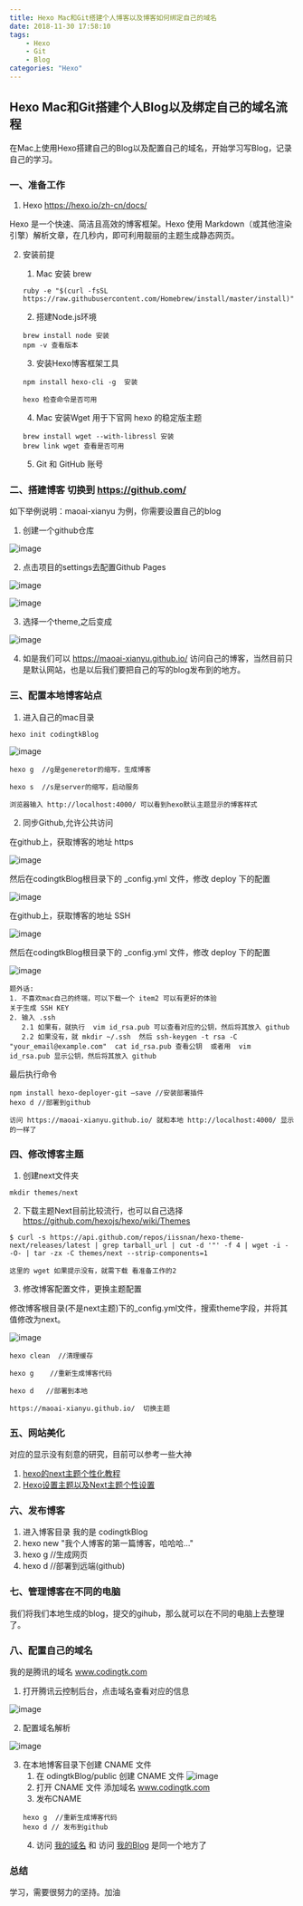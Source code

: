 ```yaml
---
title: Hexo Mac和Git搭建个人博客以及博客如何绑定自己的域名
date: 2018-11-30 17:58:10
tags: 
	- Hexo
	- Git
	- Blog
categories: "Hexo"
---
```


## Hexo Mac和Git搭建个人Blog以及绑定自己的域名流程 

在Mac上使用Hexo搭建自己的Blog以及配置自己的域名，开始学习写Blog，记录自己的学习。

<!--more-->

### 一、准备工作
1. Hexo  https://hexo.io/zh-cn/docs/

Hexo 是一个快速、简洁且高效的博客框架。Hexo 使用 Markdown（或其他渲染引擎）解析文章，在几秒内，即可利用靓丽的主题生成静态网页。

2. 安装前提

   1. Mac 安装 brew 
   
   ```
   ruby -e "$(curl -fsSL https://raw.githubusercontent.com/Homebrew/install/master/install)"
   ```
   
   2. 搭建Node.js环境
   
   ```
   brew install node 安装
   npm -v 查看版本
   ```
   
   3. 安装Hexo博客框架工具
   
   ```
   npm install hexo-cli -g  安装
   
   hexo 检查命令是否可用
   ```
   
   4. Mac 安装Wget 用于下官网 hexo 的稳定版主题
   
   ```
   brew install wget --with-libressl 安装
   brew link wget 查看是否可用
   ```
   
   5. Git 和 GitHub 账号

### 二、搭建博客 切换到 https://github.com/ 
如下举例说明：maoai-xianyu 为例，你需要设置自己的blog

1. 创建一个github仓库

![image](http://note.youdao.com/yws/public/resource/5bcd7e6742690f507beef37b094e68c7/FD4C032F0E7C45FD96A78FEC5F53E2E6?ynotemdtimestamp=1552032730082)


2. 点击项目的settings去配置Github Pages

![image](http://note.youdao.com/yws/public/resource/5bcd7e6742690f507beef37b094e68c7/995BBB8F4144484690CD2E8E715BC004?ynotemdtimestamp=1552032730082)

![image](http://note.youdao.com/yws/public/resource/5bcd7e6742690f507beef37b094e68c7/A4BEA65DD99148CD9A18A176A14C03B8?ynotemdtimestamp=1552032730082)

3. 选择一个theme,之后变成

![image](http://note.youdao.com/yws/public/resource/5bcd7e6742690f507beef37b094e68c7/D405D2C7C001444A9D8DB5EEE98F85A4?ynotemdtimestamp=1552032730082)

4. 如是我们可以 https://maoai-xianyu.github.io/ 访问自己的博客，当然目前只是默认网站，也是以后我们要把自己的写的blog发布到的地方。

### 三、配置本地博客站点

1. 进入自己的mac目录

```
hexo init codingtkBlog
```

![image](http://note.youdao.com/yws/public/resource/5bcd7e6742690f507beef37b094e68c7/3002AC3044544197B6D43E335C60B947?ynotemdtimestamp=1552032730082)

```
hexo g  //g是generetor的缩写，生成博客

hexo s  //s是server的缩写，启动服务

浏览器输入 http://localhost:4000/ 可以看到hexo默认主题显示的博客样式
```

2. 同步Github,允许公共访问

在github上，获取博客的地址 https

![image](http://note.youdao.com/yws/public/resource/5bcd7e6742690f507beef37b094e68c7/CDA7A7F701944B05B879AD371F432626?ynotemdtimestamp=1552032730082)

然后在codingtkBlog根目录下的 _config.yml 文件，修改 deploy 下的配置

![image](http://note.youdao.com/yws/public/resource/5bcd7e6742690f507beef37b094e68c7/AF08A546842E4F9C8239D4B7AEB73CAE?ynotemdtimestamp=1552032730082)

在github上，获取博客的地址 SSH

![image](http://note.youdao.com/yws/public/resource/5bcd7e6742690f507beef37b094e68c7/A3757381A6094C10899CB0AAF3602F24?ynotemdtimestamp=1552032730082)

然后在codingtkBlog根目录下的 _config.yml 文件，修改 deploy 下的配置

![image](http://note.youdao.com/yws/public/resource/5bcd7e6742690f507beef37b094e68c7/6FA4F7C15594453D9475C07AEF67FB5D?ynotemdtimestamp=1552032730082)


```
题外话:
1. 不喜欢mac自己的终端，可以下载一个 item2 可以有更好的体验
关于生成 SSH KEY
2. 输入 .ssh 
   2.1 如果有，就执行  vim id_rsa.pub 可以查看对应的公钥，然后将其放入 github
   2.2 如果没有，就 mkdir ~/.ssh  然后 ssh-keygen -t rsa -C "your_email@example.com"  cat id_rsa.pub 查看公钥  或者用  vim id_rsa.pub 显示公钥，然后将其放入 github
```

最后执行命令

```
npm install hexo-deployer-git —save //安装部署插件
hexo d //部署到github

访问 https://maoai-xianyu.github.io/ 就和本地 http://localhost:4000/ 显示的一样了

```

### 四、修改博客主题
1. 创建next文件夹

```
mkdir themes/next  
```

2. 下载主题Next目前比较流行，也可以自己选择 https://github.com/hexojs/hexo/wiki/Themes

```
$ curl -s https://api.github.com/repos/iissnan/hexo-theme-next/releases/latest | grep tarball_url | cut -d '"' -f 4 | wget -i - -O- | tar -zx -C themes/next --strip-components=1

这里的 wget 如果提示没有，就需下载 看准备工作的2
```

3. 修改博客配置文件，更换主题配置

修改博客根目录(不是next主题)下的_config.yml文件，搜索theme字段，并将其值修改为next。

![image](http://note.youdao.com/yws/public/resource/5bcd7e6742690f507beef37b094e68c7/2DF3DB654EE74FD4B080688250BF7643?ynotemdtimestamp=1552032730082)

```
hexo clean  //清理缓存

hexo g    //重新生成博客代码

hexo d   //部署到本地

https://maoai-xianyu.github.io/  切换主题
```

### 五、网站美化

对应的显示没有刻意的研究，目前可以参考一些大神

1. [hexo的next主题个性化教程](https://www.jianshu.com/p/f054333ac9e6)
2. [Hexo设置主题以及Next主题个性设置](https://www.jianshu.com/p/b20fc983005f)

### 六、发布博客

1. 进入博客目录 我的是 codingtkBlog
2. hexo new "我个人博客的第一篇博客，哈哈哈..."
3. hexo g   //生成网页
4. hexo d  //部署到远端(github)

### 七、管理博客在不同的电脑

我们将我们本地生成的blog，提交的gihub，那么就可以在不同的电脑上去整理了。

### 八、配置自己的域名
我的是腾讯的域名  www.codingtk.com

1. 打开腾讯云控制后台，点击域名查看对应的信息

![image](http://note.youdao.com/yws/public/resource/5bcd7e6742690f507beef37b094e68c7/2D8C4DF6D6FF46558054571706EDA8A9?ynotemdtimestamp=1552032730082)

2. 配置域名解析

![image](http://note.youdao.com/yws/public/resource/5bcd7e6742690f507beef37b094e68c7/2228B982C03F40E3B8EE8DF1EF42B3DC?ynotemdtimestamp=1552032730082)

3. 在本地博客目录下创建 CNAME 文件
    1. 在 odingtkBlog/public 创建 CNAME 文件
    ![image](http://note.youdao.com/yws/public/resource/5bcd7e6742690f507beef37b094e68c7/F5C1D8938A2C4490B94E8865FB67F412?ynotemdtimestamp=1552032730082)
    2. 打开 CNAME 文件 添加域名 www.codingtk.com
    3. 发布CNAME
    ```
    hexo g  //重新生成博客代码
    hexo d // 发布到github
    ```
    4. 访问 [我的域名](https://www.codingtk.com/) 和 访问 [我的Blog](https://maoai-xianyu.github.io) 是同一个地方了

### 总结

学习，需要很努力的坚持。加油
